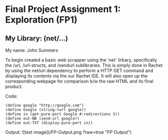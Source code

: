 # Final Project Assignment 1: Exploration (FP1)

## My Library: (net/...)
My name: John Summers

To begin created a basic web scrapper using the 'net' lirbary, specifically the /url, /url-structs, and /sendurl sublibraries. This is simply done in Rachet by using the net/url dependency to perform a HTTP GET command and displaying its contents via the our Rachet IDE. It will also open up the corresponding webpage for comparison b/w the raw HTML and its final product.

Code: 
```
(define google "http://google.com")
(define Google (string->url google))
(define in (get-pure-port Google #:redirections 5))
(define out-WB (send-url google))
(define out-TXT (display-pure-port in))

```
Output:
![test image](/FP-Output.png ?raw=true "FP Output")

